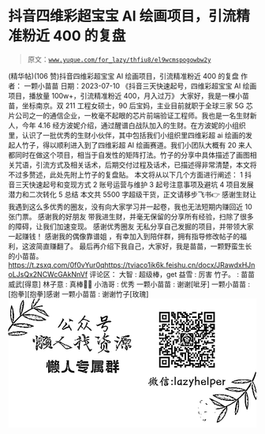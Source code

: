 # 抖音四维彩超宝宝 AI 绘画项目，引流精准粉近 400 的复盘

> 原文：[`www.yuque.com/for_lazy/thfiu8/el9wcmspogowbw2y`](https://www.yuque.com/for_lazy/thfiu8/el9wcmspogowbw2y)

<ne-h2 id="bdb75d03" data-lake-id="bdb75d03"><ne-heading-ext><ne-heading-anchor></ne-heading-anchor><ne-heading-fold></ne-heading-fold></ne-heading-ext><ne-heading-content><ne-text id="u34bf2d1e">(精华帖)(106 赞)抖音四维彩超宝宝 AI 绘画项目，引流精准粉近 400 的复盘</ne-text></ne-heading-content></ne-h2> <ne-p id="u43e2ceaa" data-lake-id="u43e2ceaa"><ne-text id="uc133144b">作者： 一颗小苗苗</ne-text></ne-p> <ne-p id="udd94f101" data-lake-id="udd94f101"><ne-text id="u68ad9210">日期：2023-07-10</ne-text></ne-p> <ne-p id="u3a528981" data-lake-id="u3a528981"><ne-text id="u49cf099a">《抖音三天快速起号，四维彩超宝宝 AI 绘画项目，播放量 100w+，引流精准粉近 400，月入过万》</ne-text> <ne-text id="u671b00e6">大家好，我是一棵小苗苗，坐标南京。双 211 工程女硕士，90 后宝妈，主业目前就职于全球三家 5G 芯片公司之一的通信企业，一枚毫不起眼的芯片前端验证工程师。我也是一名生财新人，今年 4.16 经方波妮介绍，通过醒谱白战队加入的生财。在方波妮的小组织里，认识了一批优秀的生财小伙伴，其中包括我们小组织里四维彩超 ai 绘画的发起人竹子，得以顺利进入到了四维彩超 AI 绘画赛道。我们小团队大概有 20 来人都同时在做这个项目，相当于自发性的矩阵打法。竹子的分享中具体描述了画图相关咒语，引流方式及相关话术，后期交付过程及话术，已描述得非常清楚，本文将不过多赘述，此处先附上竹子的复盘贴。</ne-text> <ne-text id="u35f9ae62">本文将从以下几个方面进行阐述：</ne-text> <ne-text id="u5bd00749">1 抖音三天快速起号和变现方式</ne-text> <ne-text id="u74e3de20">2 账号运营与维护</ne-text> <ne-text id="ubbf3c3d5">3 起号注意事项及避坑</ne-text> <ne-text id="u0ef8c414">4 项目发展潜力和二次转化</ne-text> <ne-text id="ub56a736a">5 总结</ne-text> <ne-text id="ue8112675">本文共 5500 字超级干货，正文请移步飞书👉</ne-text> <ne-text id="u2f809b3e">感谢生财让我遇到这么多优秀的圈友，没有向大家学习并一起卷，我也无法短期内赚回近 10 张门票。</ne-text> <ne-text id="u1b7c3cb2">感谢我的好朋友 带我进生财，并毫无保留的分享所有经验，扫除了很多的障碍，让我们加速变现。</ne-text> <ne-text id="u76a76d09">感谢优秀圈友 无私分享自己发掘的项目，并带领大家一起赚钱！</ne-text> <ne-text id="u55b99f0e">感谢我的偶像靠谱姐 ，有幸加入到陪伴群，拥有指导修改帖子的福利，这波简直赚翻了。</ne-text> <ne-text id="uce83570a">最后再介绍下我自己，大家好，我是苗苗，一颗野蛮生长的小苗苗。</ne-text>[<ne-text id="u1731f323">https://t.zsxq.com/0f0vYur0q</ne-text>](https://t.zsxq.com/0f0vYur0q)[<ne-text id="u939cac35">https://tviaco1ik6k.feishu.cn/docx/JRawdxHJnoLJsQx2NCWcGAkNnVf</ne-text>](https://tviaco1ik6k.feishu.cn/docx/JRawdxHJnoLJsQx2NCWcGAkNnVf)</ne-p> <ne-hole id="uea2e2dda" data-lake-id="uea2e2dda"><ne-card data-card-name="hr" data-card-type="block" id="plMLV" data-event-boundary="card"><ne-p id="uebc9f2fd" data-lake-id="uebc9f2fd"><ne-text id="ufe022468">评论区：</ne-text></ne-p> <ne-p id="ufc0f980a" data-lake-id="ufc0f980a"><ne-text id="uaba505fc">大智 : 超级棒，get</ne-text> <ne-text id="ud3679cb8">益雪 : 厉害</ne-text> <ne-text id="ua4f3317e">竹子。 : 苗苗威武[得意]</ne-text> <ne-text id="uc0761fa9">林子意 : 真棒👏🏻</ne-text> <ne-text id="ufaa04020">小浩哥 : 优秀</ne-text> <ne-text id="u0cf70b46">一颗小苗苗 : 谢谢[呲牙]</ne-text> <ne-text id="u1f320015">一颗小苗苗 : [抱拳][抱拳]感谢</ne-text> <ne-text id="u86438098">一颗小苗苗 : 谢谢竹子[玫瑰]</ne-text></ne-p> <ne-p id="uaa8970df" data-lake-id="uaa8970df"><ne-card data-card-name="image" data-card-type="inline" id="FS88g" data-event-boundary="card">![](img/894d30a529e7c37bcd3392323c99941c.png)  <ne-hole id="u8d3f2d28" data-lake-id="u8d3f2d28"><ne-card data-card-name="hr" data-card-type="block" id="LEKgK" data-event-boundary="card"></ne-card></ne-hole></ne-card></ne-p></ne-card></ne-hole>